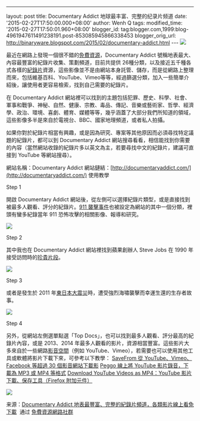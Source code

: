 ---
layout: post
title: Documentary Addict 地球最丰富、完整的纪录片频道
date: '2015-02-27T17:50:00.000+08:00'
author: Wenh Q
tags:
modified_time: '2015-02-27T17:50:01.960+08:00'
blogger_id:
 tag:blogger.com,1999:blog-4961947611491238191.post-853085945866338453
blogger_orig_url:
 http://binaryware.blogspot.com/2015/02/documentary-addict.html ---
![](https://images-blogger-opensocial.googleusercontent.com/gadgets/proxy?url=http%3A%2F%2Ffree.com.tw%2Fblog%2Fwp-content%2Fuploads%2F2015%2F02%2FDocumentary-Addict-%25E5%259C%25B0%25E8%25A1%25A8%25E6%259C%2580%25E8%25B1%2590%25E5%25AF%258C%25E3%2580%2581%25E5%25AE%258C%25E6%2595%25B4%25E7%259A%2584%25E7%25B4%2580%25E9%258C%2584%25E7%2589%2587%25E9%25A0%25BB%25E9%2581%2593%25EF%25BC%258C%25E5%2590%2584%25E9%25A1%259E%25E5%25BD%25B1%25E7%2589%2587%25E7%25B7%259A%25E4%25B8%258A%25E7%259C%258B%25E5%2585%258D%25E4%25B8%258B%25E8%25BC%25892015-02-23_12531.png&container=blogger&gadget=a&rewriteMime=image%2F*)

最近在網路上發現一個很不錯的[免費資源](http://free.com.tw/)，Documentary Addict 號稱地表最大、內容最豐富的紀錄片收集、策劃頻道，目前共提供 26種分類，以及接近五千種各式各樣的[紀錄片](http://zh.wikipedia.org/wiki/%E7%B4%80%E9%8C%84%E7%89%87)資源，這些影像並不是由網站本身託管、儲存，而是從網路上整理而來，包括維基百科、YouTube、Vimeo等等，經過篩選分類，加入一些簡單介紹後，讓使用者更容易檢索，找到自己需要的紀錄片。

在 Documentary Addict 網站裡可以找到的主題包括犯罪、歷史、科學、社會、軍事和戰爭、神秘、自然、健康、宗教、毒品、傳記、音樂或藝術家、哲學、經濟學、政治、環境、喜劇、體育、媒體等等，幾乎涵蓋了大部分我們所知道的領域，這些影像多半是來自於電視台、BBC、國家地理頻道，或者私人拍攝。

如果你對於紀錄片相當有興趣，或是因為研究、專案等其他原因而必須尋找特定議題的紀錄片，都可以到 Documentary Addict 網站搜尋看看，相信能找到你需要的內容（當然網站收錄的紀錄片多以英文為主，若要尋找中文的紀錄片，建議可直接到 YouTube 等網站搜尋）。

網站名稱：Documentary Addict 網站鏈結：[http://documentaryaddict.com/](http://documentaryaddict.com/) 使用教學

Step 1

開啟 Documentary Addict
網站後，從左側可以選擇紀錄片類型，或是直接找到被最多人觀看、評分的紀錄片。[911
襲擊事件](http://zh.wikipedia.org/wiki/%E4%B9%9D%E4%B8%80%E4%B8%80%E8%A2%AD%E5%87%BB%E4%BA%8B%E4%BB%B6)也被設定為網站的其中一個分類，裡頭有蠻多紀錄當年
911 恐怖攻擊的相關影像、報導和研究。

![](https://images-blogger-opensocial.googleusercontent.com/gadgets/proxy?url=http%3A%2F%2Ffree.com.tw%2Fblog%2Fwp-content%2Fuploads%2F2015%2F02%2FDocumentary-Addict-%25E5%259C%25B0%25E8%25A1%25A8%25E6%259C%2580%25E8%25B1%2590%25E5%25AF%258C%25E3%2580%2581%25E5%25AE%258C%25E6%2595%25B4%25E7%259A%2584%25E7%25B4%2580%25E9%258C%2584%25E7%2589%2587%25E9%25A0%25BB%25E9%2581%2593%25EF%25BC%258C%25E5%2590%2584%25E9%25A1%259E%25E5%25BD%25B1%25E7%2589%2587%25E7%25B7%259A%25E4%25B8%258A%25E7%259C%258B%25E5%2585%258D%25E4%25B8%258B%25E8%25BC%25892015-02-23_1304.png&container=blogger&gadget=a&rewriteMime=image%2F*)

Step 2

其中我也在 Documentary Addict 網站裡找到蘋果創辦人 Steve Jobs 在 1990
年接受訪問時的[珍貴片段](http://documentaryaddict.com/steve+jobs+lost+interview+1990-11557-doc.html)。






![](https://images-blogger-opensocial.googleusercontent.com/gadgets/proxy?url=http%3A%2F%2Ffree.com.tw%2Fblog%2Fwp-content%2Fuploads%2F2015%2F02%2FDocumentary-Addict-%25E5%259C%25B0%25E8%25A1%25A8%25E6%259C%2580%25E8%25B1%2590%25E5%25AF%258C%25E3%2580%2581%25E5%25AE%258C%25E6%2595%25B4%25E7%259A%2584%25E7%25B4%2580%25E9%258C%2584%25E7%2589%2587%25E9%25A0%25BB%25E9%2581%2593%25EF%25BC%258C%25E5%2590%2584%25E9%25A1%259E%25E5%25BD%25B1%25E7%2589%2587%25E7%25B7%259A%25E4%25B8%258A%25E7%259C%258B%25E5%2585%258D%25E4%25B8%258B%25E8%25BC%25892015-02-23_1305.png&container=blogger&gadget=a&rewriteMime=image%2F*)



Step 3

或者是發生於 2011
年[東日本大震災](http://zh.wikipedia.org/wiki/%E6%9D%B1%E6%97%A5%E6%9C%AC%E5%A4%A7%E9%9C%87%E7%81%BD)時，遭受強烈海嘯襲擊而幸運生還的生存者故事。






![](https://images-blogger-opensocial.googleusercontent.com/gadgets/proxy?url=http%3A%2F%2Ffree.com.tw%2Fblog%2Fwp-content%2Fuploads%2F2015%2F02%2FDocumentary-Addict-%25E5%259C%25B0%25E8%25A1%25A8%25E6%259C%2580%25E8%25B1%2590%25E5%25AF%258C%25E3%2580%2581%25E5%25AE%258C%25E6%2595%25B4%25E7%259A%2584%25E7%25B4%2580%25E9%258C%2584%25E7%2589%2587%25E9%25A0%25BB%25E9%2581%2593%25EF%25BC%258C%25E5%2590%2584%25E9%25A1%259E%25E5%25BD%25B1%25E7%2589%2587%25E7%25B7%259A%25E4%25B8%258A%25E7%259C%258B%25E5%2585%258D%25E4%25B8%258B%25E8%25BC%25892015-02-23_1310.png&container=blogger&gadget=a&rewriteMime=image%2F*)



Step 4

另外，從網站左側選單點選「Top
Docs」，也可以找到最多人觀看、評分最高的紀錄片內容，或是 2013、2014
年最多人觀看的影片，資源相當豐富。這些影片大多來自於一些網路[影音空間](http://free.com.tw/category/online-storage/free-video-hosting/)（例如
YouTube、Vimeo），若需要也可以使用其他工具或軟體將影片下載下來，可參考以下教學：
[SaveFrom 從 YouTube、Vimeo、Facebook 等超過 30
個影音網站下載影](http://free.com.tw/savefrom/)
[Peggo 線上將 YouTube 影片錄音，下載為 MP3 或 MP4
等格式](http://free.com.tw/peggo/)
[Download YouTube Videos as MP4：YouTube 影片下載、保存工具（Firefox
附加元件）](http://free.com.tw/download-youtube-videos-as-mp4/)






![](https://images-blogger-opensocial.googleusercontent.com/gadgets/proxy?url=http%3A%2F%2Ffree.com.tw%2Fblog%2Fwp-content%2Fuploads%2F2015%2F02%2FDocumentary-Addict-%25E5%259C%25B0%25E8%25A1%25A8%25E6%259C%2580%25E8%25B1%2590%25E5%25AF%258C%25E3%2580%2581%25E5%25AE%258C%25E6%2595%25B4%25E7%259A%2584%25E7%25B4%2580%25E9%258C%2584%25E7%2589%2587%25E9%25A0%25BB%25E9%2581%2593%25EF%25BC%258C%25E5%2590%2584%25E9%25A1%259E%25E5%25BD%25B1%25E7%2589%2587%25E7%25B7%259A%25E4%25B8%258A%25E7%259C%258B%25E5%2585%258D%25E4%25B8%258B%25E8%25BC%25892015-02-23_1306.png&container=blogger&gadget=a&rewriteMime=image%2F*)

来源：[Documentary Addict
地表最豐富、完整的紀錄片頻道，各類影片線上看免下載](http://free.com.tw/documentary-addict/)  通过 [免費資源網路社群](http://free.com.tw/)
